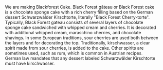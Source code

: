 We are making Blackforest Cake.
Black Forest gâteau or Black Forest cake is a chocolate sponge cake with a rich cherry filling based on the German dessert Schwarzwälder Kirschtorte, literally "Black Forest Cherry-torte".
 Typically, Black Forest gateau consists of several layers of chocolate sponge cake sandwiched with whipped cream and cherries.
It is decorated with additional whipped cream, maraschino cherries, and chocolate shavings.
 In some European traditions, sour cherries are used both between the layers and for decorating the top.
 Traditionally, kirschwasser, a clear spirit made from sour cherries, is added to the cake.
 Other spirits are sometimes used, such as rum, which is common in Austrian recipes. German law mandates that any dessert labeled Schwarzwälder Kirschtorte must have kirschwasser.